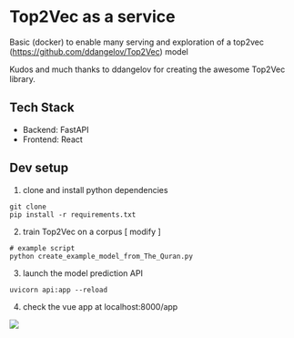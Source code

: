 # Top2Vec as a service 

Basic (docker) to enable many serving and exploration of a top2vec (https://github.com/ddangelov/Top2Vec) model

Kudos and much thanks to ddangelov for creating the awesome Top2Vec library.

## Tech Stack

* Backend: FastAPI
* Frontend: React

## Dev setup

1. clone and install python dependencies
```
git clone
pip install -r requirements.txt
``` 

2. train Top2Vec on a corpus [ modify ]
```
# example script 
python create_example_model_from_The_Quran.py
```

3. launch the model prediction API
```
uvicorn api:app --reload
```

4. check the vue app at localhost:8000/app


![](./images/screenshot.gif)
